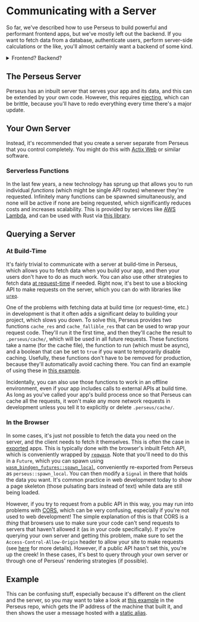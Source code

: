 # Communicating with a Server

So far, we've described how to use Perseus to build powerful and performant frontend apps, but we've mostly left out the backend. If you want to fetch data from a database, authenticate users, perform server-side calculations or the like, you'll almost certainly want a backend of some kind.

<details>
<summary>Frontend? Backend?</summary>

In web development, we typically refer to a project as having a *frontend*, which is the thing users see (i.e. your web app, with all its styling and the like), and a *backend*, which is a server or serverless function (see below) that performs server-side work. A classic example would be a server that communicates with a database to fetch some data, but it needs to authenticate against the database. If you're new to web dev, you might well be thinking we could just query the database from the web app, but that would mean we'd have to store the access token in our frontend code, which can be easily inspected by the user (albeit less easily with Wasm, but still definitely doable). For that reason, we communicate with a server and ask it to get the data from the database for us.

Of course, a much simpler way of doing the above would be to make the database not need authentication in the first place, but the point stands.

</details>

## The Perseus Server

Perseus has an inbuilt server that serves your app and its data, and this can be extended by your own code. However, this requires [ejecting](:ejecting), which can be brittle, because you'll have to redo everything every time there's a major update.

## Your Own Server

Instead, it's recommended that you create a server separate from Perseus that you control completely. You might do this with [Actix Web](https://actix.rs) or similar software.

### Serverless Functions

In the last few years, a new technology has sprung up that allows you to run individual *functions* (which might be single API routes) whenever they're requested. Infinitely many functions can be spawned simultaneously, and none will be active if none are being requested, which significantly reduces costs and increases scalability. This is provided by services like [AWS Lambda](https://aws.amazon.com/lambda/), and can be used with Rust via [this library](https://docs.rs/netlify_lambda_http). 

## Querying a Server

### At Build-Time

It's fairly trivial to communicate with a server at build-time in Perseus, which allows you to fetch data when you build your app, and then your users don't have to do as much work. You can also use other strategies to fetch data [at request-time](:strategies/request-state) if needed. Right now, it's best to use a blocking API to make requests on the server, which you can do with libraries like [`ureq`](https://docs.rs/ureq).

One of the problems with fetching data at build time (or request-time, etc.) in development is that it often adds a significant delay to building your project, which slows you down. To solve this, Perseus provides two functions `cache_res` and `cache_fallible_res` that can be used to wrap your request code. They'll run it the first time, and then they'll cache the result to `.perseus/cache/`, which will be used in all future requests. These functions take a name (for the cache file), the function to run (which must be async), and a boolean that can be set to `true` if you want to temporarily disable caching. Usefully, these functions don't have to be removed for production, because they'll automatically avoid caching there. You can find an example of using these in [this example](https://github.com/framesurge/perseus/tree/main/examples/fetching).

Incidentally, you can also use those functions to work in an offline environment, even if your app includes calls to external APIs at build time. As long as you've called your app's build process once so that Perseus can cache all the requests, it won't make any more network requests in development unless you tell it to explicitly or delete `.perseus/cache/`.

### In the Browser

In some cases, it's just not possible to fetch the data you need on the server, and the client needs to fetch it themselves. This is often the case in [exported](:exporting) apps. This is typically done with the browser's inbuilt Fetch API, which is conveniently wrapped by [`reqwasm`](https://docs.rs/reqwasm). Note that you'll need to do this in a `Future`, which you can spawn using [`wasm_bindgen_futures::spawn_local`](https://docs.rs/wasm-bindgen-futures/latest/wasm_bindgen_futures/fn.spawn_local.html), conveniently re-exported from Perseus as `perseus::spawn_local`. You can then modify a `Signal` in there that holds the data you want. It's common practice in web development today to show a page skeleton (those pulsating bars instead of text) while data are still being loaded.

However, if you try to request from a public API in this way, you may run into problems with [CORS](https://developer.mozilla.org/en-US/docs/Web/HTTP/CORS), which can be very confusing, especially if you're not used to web development! The simple explanation of this is that CORS is a *thing* that browsers use to make sure your code can't send requests to servers that haven't allowed it (as in your code specifically). If you're querying your own server and getting this problem, make sure to set the `Access-Control-Allow-Origin` header to allow your site to make requests (see [here](https://developer.mozilla.org/en-US/docs/Web/HTTP/CORS) for more details). However, if a public API hasn't set this, you're up the creek! In these cases, it's best to query through your own server or through one of Perseus' rendering strategies (if possible).

## Example

This can be confusing stuff, especially because it's different on the client and the server, so you may want to take a look at [this example](https://github.com/framesurge/perseus/tree/main/examples/fetching) in the Perseus repo, which gets the IP address of the machine that built it, and then shows the user a message hosted with a [static alias](:static-content).

